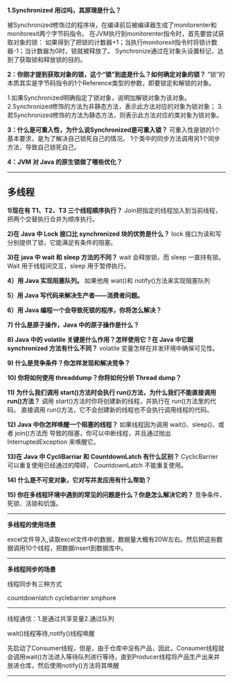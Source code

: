 **1.Synchronized 用过吗，其原理是什么？**

被Synchronized修饰过的程序块，在编译前后被编译器生成了monitorenter和monitorexit两个字节码指令。
在JVM执行到monitorenter指令时，首先要尝试获取对象的锁：
如果得到了把锁的计数器+1；当执行monitorexit指令时将锁计数器-1；当计数器为0时，锁就被释放了。
Synchronize通过在对象头设置标记，达到了获取锁和释放锁的目的。

**2：你刚才提到获取对象的锁，这个“锁”到底是什么？如何确定对象的锁？**
“锁”的本质其实是字节码指令的1个Reference类型的参数，即要锁定和解锁的对象。

1.如果Synchronized明确指定了锁对象，说明加解锁对象为该对象。
2.Synchronized修饰的方法为非静态方法，表示此方法对应的对象为锁对象；
3.若Synchronized修饰的方法为静态方法，则表示此方法对应的类对象为锁对象。

**3：什么是可重入性，为什么说Synchronized是可重入锁？**
可重入性是锁的1个基本要求，是为了解决自己锁死自己的情况。
1个类中的同步方法调用另1个同步方法，导致自己锁死自己。

**4：JVM 对 Java 的原生锁做了哪些优化？**







------------

## 多线程

**1)现在有 T1、T2、T3 三个线程顺序执行？**
Join把指定的线程加入到当前线程，把两个交替执行合并为顺序执行。

**2)在 Java 中 Lock 接口比 synchronized 块的优势是什么？**
lock 接口为读和写分别提供了锁，它能满足有条件的阻塞。

**3)在 java 中 wait 和 sleep 方法的不同？**
 wait 会释放锁，而 sleep 一直持有锁。
 Wait 用于线程间交互，sleep 用于暂停执行。

**4）用 Java 实现阻塞队列。**
如果他用 wait()和 notify()方法来实现阻塞队列

**5）用 Java 写代码来解决生产者——消费者问题。**

**6）用 Java 编程一个会导致死锁的程序，你将怎么解决？**

**7) 什么是原子操作，Java 中的原子操作是什么？**

**8) Java 中的 volatile 关键是什么作用？怎样使用它？在 Java 中它跟 synchronized 方法有什么不同？**
volatile 变量怎样在并发环境中确保可见性。

**9) 什么是竞争条件？你怎样发现和解决竞争？**

**10) 你将如何使用 threaddump？你将如何分析 Thread dump？**

**11) 为什么我们调用 start()方法时会执行 run()方法，为什么我们不能直接调用 run()方法？**
调用 start()方法时你将创建新的线程，并执行在 run()方法里的代码。
直接调用 run()方法，它不会创建新的线程也不会执行调用线程的代码。

**12) Java 中你怎样唤醒一个阻塞的线程？**
如果线程因为调用 wait()、sleep()、或者 join()方法而
导致的阻塞，你可以中断线程，并且通过抛出 InterruptedException 来唤醒它。

**13)在 Java 中 CycliBarriar 和 CountdownLatch 有什么区别？**
CyclicBarrier 可以重复使用已经通过的障碍，
CountdownLatch 不能重复使用。

**14) 什么是不可变对象，它对写并发应用有什么帮助？**

**15) 你在多线程环境中遇到的常见的问题是什么？你是怎么解决它的？**
竞争条件、死锁、活锁和饥饿。

-----



**多线程的使用场景**

excel文件导入,读取excel文件中的数据，数据量大概有20W左右。然后把这些数据调用10个线程，把数据insert到数据库中。

-----

**多线程同步的场景**

线程同步有三种方式

countdownlatch cyclebarrier smphore

---

线程通信：1.是通过共享变量2.通过队列

 wait()线程等待,notify()线程唤醒

先启动了Consumer线程，但是，由于仓库中没有产品，因此，Consumer线程就会调用wait()方法进入等待队列进行等待，直到Producer线程将产品生产出来并放进仓库，然后使用notify()方法将其唤醒

-----

